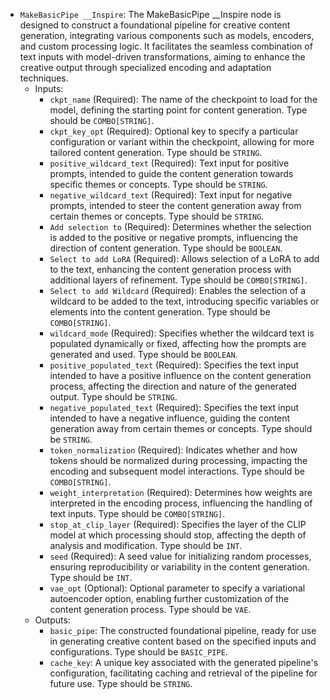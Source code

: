- `MakeBasicPipe __Inspire`: The MakeBasicPipe __Inspire node is designed to construct a foundational pipeline for creative content generation, integrating various components such as models, encoders, and custom processing logic. It facilitates the seamless combination of text inputs with model-driven transformations, aiming to enhance the creative output through specialized encoding and adaptation techniques.
    - Inputs:
        - `ckpt_name` (Required): The name of the checkpoint to load for the model, defining the starting point for content generation. Type should be `COMBO[STRING]`.
        - `ckpt_key_opt` (Required): Optional key to specify a particular configuration or variant within the checkpoint, allowing for more tailored content generation. Type should be `STRING`.
        - `positive_wildcard_text` (Required): Text input for positive prompts, intended to guide the content generation towards specific themes or concepts. Type should be `STRING`.
        - `negative_wildcard_text` (Required): Text input for negative prompts, intended to steer the content generation away from certain themes or concepts. Type should be `STRING`.
        - `Add selection to` (Required): Determines whether the selection is added to the positive or negative prompts, influencing the direction of content generation. Type should be `BOOLEAN`.
        - `Select to add LoRA` (Required): Allows selection of a LoRA to add to the text, enhancing the content generation process with additional layers of refinement. Type should be `COMBO[STRING]`.
        - `Select to add Wildcard` (Required): Enables the selection of a wildcard to be added to the text, introducing specific variables or elements into the content generation. Type should be `COMBO[STRING]`.
        - `wildcard_mode` (Required): Specifies whether the wildcard text is populated dynamically or fixed, affecting how the prompts are generated and used. Type should be `BOOLEAN`.
        - `positive_populated_text` (Required): Specifies the text input intended to have a positive influence on the content generation process, affecting the direction and nature of the generated output. Type should be `STRING`.
        - `negative_populated_text` (Required): Specifies the text input intended to have a negative influence, guiding the content generation away from certain themes or concepts. Type should be `STRING`.
        - `token_normalization` (Required): Indicates whether and how tokens should be normalized during processing, impacting the encoding and subsequent model interactions. Type should be `COMBO[STRING]`.
        - `weight_interpretation` (Required): Determines how weights are interpreted in the encoding process, influencing the handling of text inputs. Type should be `COMBO[STRING]`.
        - `stop_at_clip_layer` (Required): Specifies the layer of the CLIP model at which processing should stop, affecting the depth of analysis and modification. Type should be `INT`.
        - `seed` (Required): A seed value for initializing random processes, ensuring reproducibility or variability in the content generation. Type should be `INT`.
        - `vae_opt` (Optional): Optional parameter to specify a variational autoencoder option, enabling further customization of the content generation process. Type should be `VAE`.
    - Outputs:
        - `basic_pipe`: The constructed foundational pipeline, ready for use in generating creative content based on the specified inputs and configurations. Type should be `BASIC_PIPE`.
        - `cache_key`: A unique key associated with the generated pipeline's configuration, facilitating caching and retrieval of the pipeline for future use. Type should be `STRING`.
